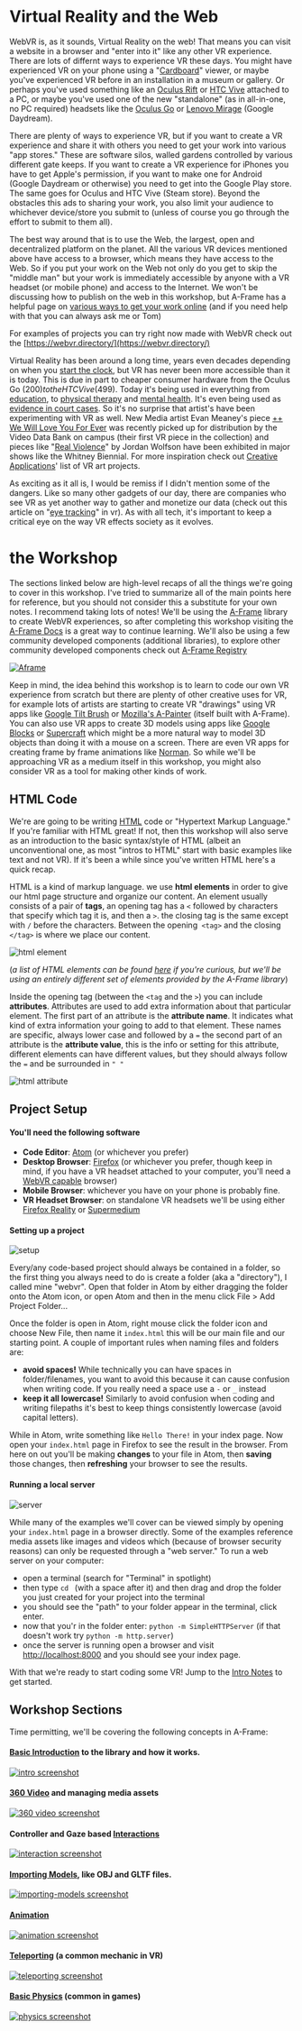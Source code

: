 # Virtual Reality and the Web

WebVR is, as it sounds, Virtual Reality on the web! That means you can visit a website in a browser and "enter into it" like any other VR experience. There are lots of differnt ways to experience VR these days. You might have experienced VR on your phone using a "[Cardboard](https://vr.google.com/cardboard/)" viewer, or maybe you've experienced VR before in an installation in a museum or gallery. Or perhaps you've used something like an [Oculus Rift](https://www.oculus.com/rift/) or [HTC Vive](https://www.vive.com/us/product/vive-virtual-reality-system/) attached to a PC, or maybe you've used one of the new "standalone" (as in all-in-one, no PC required) headsets like the [Oculus Go](https://www.oculus.com/go/) or [Lenovo Mirage](https://www.lenovo.com/us/en/virtual-reality-and-smart-devices/virtual-and-augmented-reality/lenovo-mirage-solo/Mirage-Solo/p/ZZIRZRHVR01) (Google Daydream).

There are plenty of ways to experience VR, but if you want to create a VR experience and share it with others you need to get your work into various "app stores." These are software silos, walled gardens controlled by various different gate keeps. If you want to create a VR experience for iPhones you have to get Apple's permission, if you want to make one for Android (Google Daydream or otherwise) you need to get into the Google Play store. The same goes for Oculus and HTC Vive (Steam store). Beyond the obstacles this ads to sharing your work, you also limit your audience to whichever device/store you submit to (unless of course you go through the effort to submit to them all).

The best way around that is to use the Web, the largest, open and decentralized platform on the planet. All the various VR devices mentioned above have access to a browser, which means they have access to the Web. So if you put your work on the Web not only do you get to skip the "middle man" but your work is immediately accessible by anyone with a VR headset (or mobile phone) and access to the Internet. We won't be discussing how to publish on the web in this workshop, but A-Frame has a helpful page on [various ways to get your work online](https://aframe.io/docs/0.9.0/introduction/hosting-and-publishing.html) (and if you need help with that you can always ask me or Tom)

For examples of projects you can try right now made with WebVR check out the [https://webvr.directory/](https://webvr.directory/)

Virtual Reality has been around a long time, years even decades depending on when you [start the clock](https://en.wikipedia.org/wiki/Virtual_reality#History), but VR has never been more accessible than it is today. This is due in part to cheaper consumer hardware from the Oculus Go ($200) to the HTC Vive ($499). Today it's being used in everything from [education](https://www.youtube.com/watch?v=zGGVYT0cMHg), to [physical therapy](https://youtu.be/sDc5lIj1VbY?t=731) and [mental health](https://www.youtube.com/watch?v=GMttQHMjbJo). It's even being used as [evidence in court cases](https://www.youtube.com/watch?v=GiJuPB7S2I4). So it's no surprise that artist's have been experimenting with VR as well. New Media artist Evan Meaney's piece [++ We Will Love You For Ever](https://www.evanmeaney.com/evanmeaney_works_andwewillloveyouforever.html) was recently picked up for distribution by the Video Data Bank on campus (their first VR piece in the collection) and pieces like "[Real Violence](https://www.newyorker.com/culture/cultural-comment/confronting-the-shocking-virtual-reality-artwork-at-the-whitney-biennial)" by Jordan Wolfson have been exhibited in major shows like the Whitney Biennial. For more inspiration check out [Creative Applications](https://www.creativeapplications.net/?s=VR&submit=Search)' list of VR art projects.

As exciting as it all is, I would be remiss if I didn't mention some of the dangers. Like so many other gadgets of our day, there are companies who see VR as yet another way to gather and monetize our data (check out this article on "[eye tracking](https://www.wired.com/story/eye-tracking-vr/ )" in vr). As with all tech, it's important to keep a critical eye on the way VR effects society as it evolves.


# the Workshop

The sections linked below are high-level recaps of all the things we're going to cover in this workshop. I've tried to summarize all of the main points here for reference, but you should not consider this a substitute for your own notes. I recommend taking lots of notes! We'll be using the [A-Frame](https://aframe.io/) library to create WebVR experiences, so after completing this workshop visiting the [A-Frame Docs](https://aframe.io/docs/0.9.0/introduction/) is a great way to continue learning. We'll also be using a few community developed components (additional libraries), to explore other community developed components check out [A-Frame Registry](https://aframe.io/aframe-registry/)

[![Aframe](https://cloud.githubusercontent.com/assets/674727/25392020/6f011d10-298c-11e7-845e-c3c5baebd14d.jpg)](https://aframe.io/)

Keep in mind, the idea behind this workshop is to learn to code our own VR experience from scratch but there are plenty of other creative uses for VR, for example lots of artists are starting to create VR "drawings" using VR apps like [Google Tilt Brush](https://www.tiltbrush.com/) or [Mozilla's A-Painter](https://aframe.io/a-painter/) (itself built with A-Frame). You can also use VR apps to create 3D models using apps like [Google Blocks](https://vr.google.com/blocks/) or [Supercraft](https://supermedium.com/supercraft/) which might be a more natural way to model 3D objects than doing it with a mouse on a screen. There are even VR apps for creating frame by frame animations like [Norman](https://www.creativeapplications.net/js/norman-webvr-tool-to-create-frame-by-frame-animations-in-3d/). So while we'll be approaching VR as a medium itself in this workshop, you might also consider VR as a tool for making other kinds of work.

## HTML Code

We're are going to be writing [HTML](https://developer.mozilla.org/en-US/docs/Web/HTML) code or "Hypertext Markup Language." If you're familiar with HTML great! If not, then this workshop will also serve as an introduction to the basic syntax/style of HTML (albeit an unconventional one, as most "intros to HTML" start with basic examples like text and not VR). If it's been a while since you've written HTML here's a quick recap.

HTML is a kind of markup language. we use **html elements** in order to give our html page structure and organize our content. An element usually consists of a pair of **tags**, an opening tag has a `<` followed by characters that specify which tag it is, and then a `>`. the closing tag is the same except with `/` before the characters. Between the opening` <tag>` and the closing `</tag>` is where we place our content.

![html element](http://netart.rocks/images/html1.png)

(*a list of HTML elements can be found [here](https://developer.mozilla.org/en-US/docs/Web/HTML/Element) if you're curious, but we'll be using an entirely different set of elements provided by the A-Frame library*)

Inside the opening tag (between the `<tag` and the `>`) you can include **attributes**. Attributes are used to add extra information about that particular element. The first part of an attribute is the **attribute name**. It indicates what kind of extra information your going to add to that element. These names are specific, always lower case and followed by a `=` the second part of an attribute is the **attribute value**, this is the info or setting for this attribute, different elements can have different values, but they should always follow the `=` and be surrounded in `" "`

![html attribute](http://netart.rocks/images/html2.png)


## Project Setup

#### You'll need the following software

- **Code Editor**: [Atom](https://atom.io/) (or whichever you prefer)
- **Desktop Browser**: [Firefox](https://www.mozilla.org/en-US/firefox/new/) (or whichever you prefer, though keep in mind, if you have a VR headset attached to your computer, you'll need a [WebVR capable](https://webvr.rocks/) browser)
- **Mobile Browser**: whichever you have on your phone is probably fine.
- **VR Headset Browser**: on standalone VR headsets we'll be using either [Firefox Reality](https://mixedreality.mozilla.org/firefox-reality/) or [Supermedium](https://supermedium.com/)

#### Setting up a project

![setup](setup.gif)

Every/any code-based project should always be contained in a folder, so the first thing you always need to do is create a folder (aka a "directory"), I called mine "webvr". Open that folder in Atom by either dragging the folder onto the Atom icon, or open Atom and then in the menu click File > Add Project Folder...

Once the folder is open in Atom, right mouse click the folder icon and choose New File, then name it `index.html` this will be our main file and our starting point. A couple of important rules when naming files and folders are:
- **avoid spaces!** While technically you can have spaces in folder/filenames, you want to avoid this because it can cause confusion when writing code. If you really need a space use a `-` or `_` instead
- **keep it all lowercase!** Similarly to avoid confusion when coding and writing filepaths it's best to keep things consistently lowercase (avoid capital letters).

While in Atom, write something like `Hello There!` in your index page. Now open your `index.html` page in Firefox to see the result in the browser. From here on out you'll be making **changes** to your file in Atom, then **saving** those changes, then **refreshing** your browser to see the results.

#### Running a local server

![server](server.gif)

While many of the examples we'll cover can be viewed simply by opening your `index.html` page in a browser directly. Some of the examples reference media assets like images and videos which (because of browser security reasons) can only be requested through a "web server." To run a web server on your computer:

- open a terminal (search for "Terminal" in spotlight)
- then type `cd ` (with a space after it) and then drag and drop the folder you just created for your project into the terminal
- you should see the "path" to your folder appear in the terminal, click enter.
- now that you'r in the folder enter: `python -m SimpleHTTPServer` (if that doesn't work try `python -m http.server`)
- once the server is running open a browser and visit [http://localhost:8000](http://localhost:8000) and you should see your index page.


With that we're ready to start coding some VR! Jump to the [Intro Notes](intro) to get started.

## Workshop Sections

Time permitting, we'll be covering the following concepts in A-Frame:

#### [Basic Introduction](https://github.com/nbriz/webvr-workshop/tree/master/intro) to the library and how it works.
[![intro screenshot](intro/screenshot.png)](intro)

#### [360 Video](https://github.com/nbriz/webvr-workshop/tree/master/360video) and managing media assets
[![360 video screenshot](360video/screenshot.png)](360video)

#### Controller and Gaze based [Interactions](https://github.com/nbriz/webvr-workshop/tree/master/interaction)
[![interaction screenshot](interaction/screenshot.png)](interaction/360image-gallery-gaze)

#### [Importing Models](https://github.com/nbriz/webvr-workshop/tree/master/importing-models), like OBJ and GLTF files.
[![importing-models screenshot](importing-models/screenshot-obj.png)](importing-models/obj-example)

#### [Animation](https://github.com/nbriz/webvr-workshop/tree/master/animation)
[![animation screenshot](animation/screenshot.png)](animation)

#### [Teleporting](https://github.com/nbriz/webvr-workshop/tree/master/teleporting) (a common mechanic in VR)
[![teleporting screenshot](teleporting/screenshot.png)](teleporting)

#### [Basic Physics](https://github.com/nbriz/webvr-workshop/tree/master/physics) (common in games)
[![physics screenshot](physics/screenshot.png)](physics)
